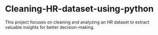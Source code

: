 # Cleaning-HR-dataset-using-python
This project focuses on cleaning and analyzing an HR dataset to extract valuable insights for better decision-making.
